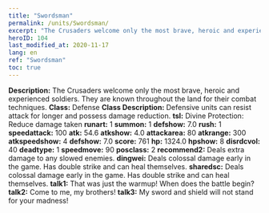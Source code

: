 ```yaml
---
title: "Swordsman"
permalink: /units/Swordsman/
excerpt: "The Crusaders welcome only the most brave, heroic and experienced soldiers. They are known throughout the land for their combat techniques."
heroID: 104
last_modified_at: 2020-11-17
lang: en
ref: "Swordsman"
toc: true
---
```

 **Description:** The Crusaders welcome only the most brave, heroic and experienced soldiers. They are known throughout the land for their combat techniques.
 **Class:** Defense
 **Class Description:** Defensive units can resist attack for longer and possess damage reduction.
 **tsl:** Divine Protection: Reduce damage taken
 **runart:** 1
 **summon:** 1
 **defshow:** 7.0
 **rush:** 1
 **speedattack:** 100
 **atk:** 54.6
 **atkshow:** 4.0
 **attackarea:** 80
 **atkrange:** 300
 **atkspeedshow:** 4
 **defshow:** 7.0
 **score:** 761
 **hp:** 1324.0
 **hpshow:** 8
 **disrdcvol:** 40
 **deadtype:** 1
 **speedmove:** 90
 **posclass:** 2
 **recommend2:** Deals extra damage to any slowed enemies.
 **dingwei:** Deals colossal damage early in the game. Has double strike and can heal themselves.
 **sharedsc:** Deals colossal damage early in the game. Has double strike and can heal themselves.
 **talk1:** That was just the warmup! When does the battle begin?
 **talk2:** Come to me, my brothers!
 **talk3:** My sword and shield will not stand for your madness!
